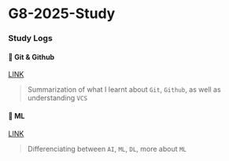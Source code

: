 # G8-2025-Study

### Study Logs

#### 📒 Git & Github

[LINK](https://github.com/eulxo231/G8-2025-Study/tree/main/about-git)

> Summarization of what I learnt about `Git`, `Github`, as well as understanding `VCS`

#### 📒 ML

[LINK](https://github.com/eulxo231/G8-2025-Study/tree/main/ml)

> Differenciating between `AI`, `ML`, `DL`, more about `ML`
